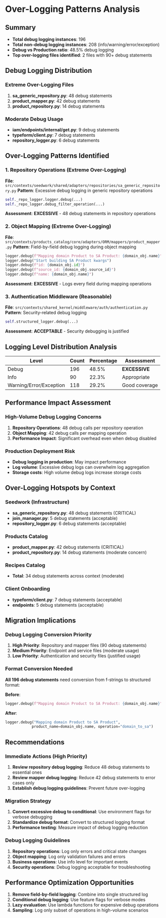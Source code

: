 # Over-Logging Patterns Analysis

## Summary
- **Total debug logging instances**: 196
- **Total non-debug logging instances**: 208 (info/warning/error/exception)
- **Debug vs Production ratio**: 48.5% debug logging
- **Top over-logging files identified**: 2 files with 90+ debug statements

## Debug Logging Distribution

### Extreme Over-Logging Files
1. **sa_generic_repository.py**: 48 debug statements
2. **product_mapper.py**: 42 debug statements
3. **product_repository.py**: 14 debug statements

### Moderate Debug Usage
- **iam/endpoints/internal/get.py**: 9 debug statements
- **typeform/client.py**: 7 debug statements
- **repository_logger.py**: 6 debug statements

## Over-Logging Patterns Identified

### 1. Repository Operations (Extreme Over-Logging)
**File**: `src/contexts/seedwork/shared/adapters/repositories/sa_generic_repository.py`
**Pattern**: Excessive debug logging in generic repository operations
```python
self._repo_logger.logger.debug(...)
self._repo_logger.debug_filter_operation(...)
```
**Assessment**: **EXCESSIVE** - 48 debug statements in repository operations

### 2. Object Mapping (Extreme Over-Logging)
**File**: `src/contexts/products_catalog/core/adapters/ORM/mappers/product_mapper.py`
**Pattern**: Field-by-field debug logging during object mapping
```python
logger.debug(f"Mapping domain Product to SA Product: {domain_obj.name}")
logger.debug("Start building SA Product kwargs")
logger.debug(f"id: {domain_obj.id}")
logger.debug(f"source_id: {domain_obj.source_id}")
logger.debug(f"name: {domain_obj.name}")
```
**Assessment**: **EXCESSIVE** - Logs every field during mapping operations

### 3. Authentication Middleware (Reasonable)
**File**: `src/contexts/shared_kernel/middleware/auth/authentication.py`
**Pattern**: Security-related debug logging
```python
self.structured_logger.debug(...)
```
**Assessment**: **ACCEPTABLE** - Security debugging is justified

## Logging Level Distribution Analysis

| Level | Count | Percentage | Assessment |
|-------|-------|------------|------------|
| Debug | 196 | 48.5% | **EXCESSIVE** |
| Info | 90 | 22.3% | Appropriate |
| Warning/Error/Exception | 118 | 29.2% | Good coverage |

## Performance Impact Assessment

### High-Volume Debug Logging Concerns
1. **Repository Operations**: 48 debug calls per repository operation
2. **Object Mapping**: 42 debug calls per mapping operation
3. **Performance Impact**: Significant overhead even when debug disabled

### Production Deployment Risk
- **Debug logging in production**: May impact performance
- **Log volume**: Excessive debug logs can overwhelm log aggregation
- **Storage costs**: High volume debug logs increase storage costs

## Over-Logging Hotspots by Context

### Seedwork (Infrastructure)
- **sa_generic_repository.py**: 48 debug statements (CRITICAL)
- **join_manager.py**: 5 debug statements (acceptable)
- **repository_logger.py**: 6 debug statements (acceptable)

### Products Catalog
- **product_mapper.py**: 42 debug statements (CRITICAL)
- **product_repository.py**: 14 debug statements (moderate concern)

### Recipes Catalog
- **Total**: 34 debug statements across context (moderate)

### Client Onboarding
- **typeform/client.py**: 7 debug statements (acceptable)
- **endpoints**: 5 debug statements (acceptable)

## Migration Implications

### Debug Logging Conversion Priority
1. **High Priority**: Repository and mapper files (90 debug statements)
2. **Medium Priority**: Endpoint and service files (moderate usage)
3. **Low Priority**: Authentication and security files (justified usage)

### Format Conversion Needed
**All 196 debug statements** need conversion from f-strings to structured format:

**Before**:
```python
logger.debug(f"Mapping domain Product to SA Product: {domain_obj.name}")
```

**After**:
```python
logger.debug("Mapping domain Product to SA Product", 
            product_name=domain_obj.name, operation="domain_to_sa")
```

## Recommendations

### Immediate Actions (High Priority)
1. **Review repository debug logging**: Reduce 48 debug statements to essential ones
2. **Review mapper debug logging**: Reduce 42 debug statements to error cases only
3. **Establish debug logging guidelines**: Prevent future over-logging

### Migration Strategy
1. **Convert excessive debug to conditional**: Use environment flags for verbose debugging
2. **Standardize debug format**: Convert to structured logging format
3. **Performance testing**: Measure impact of debug logging reduction

### Debug Logging Guidelines
1. **Repository operations**: Log only errors and critical state changes
2. **Object mapping**: Log only validation failures and errors
3. **Business operations**: Use info level for important events
4. **Security operations**: Debug logging acceptable for troubleshooting

## Performance Optimization Opportunities
1. **Remove field-by-field logging**: Combine into single structured log
2. **Conditional debug logging**: Use feature flags for verbose modes
3. **Lazy evaluation**: Use lambda functions for expensive debug operations
4. **Sampling**: Log only subset of operations in high-volume scenarios
